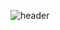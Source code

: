 ![header](https://capsule-render.vercel.app/api?type=transparent&color=#703ee5;&height=120&section=header&text=KarbyLee)
